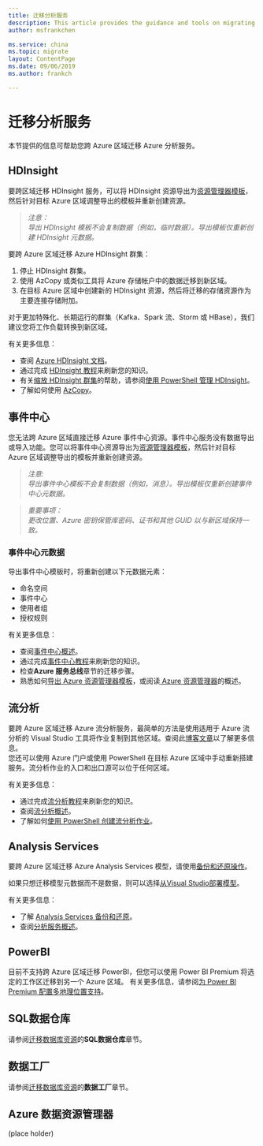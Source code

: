 ```yaml
---
title: 迁移分析服务
description: This article provides the guidance and tools on migrating analytics resources.
author: msfrankchen

ms.service: china 
ms.topic: migrate
layout: ContentPage 
ms.date: 09/06/2019
ms.author: frankch

---
```



# 迁移分析服务

本节提供的信息可帮助您跨 Azure 区域迁移 Azure 分析服务。

## HDInsight

要跨区域迁移 HDInsight 服务，可以将 HDInsight 资源导出为[资源管理器模板](https://docs.azure.cn/zh-cn/azure-resource-manager/manage-resource-groups-portal#export-resource-groups-to-templates)，然后针对目标 Azure 区域调整导出的模板并重新创建资源。

>*注意：*  
>*导出 HDInsight 模板不会复制数据（例如，临时数据）。导出模板仅重新创建 HDInsight 元数据。*

要跨 Azure 区域迁移 Azure HDInsight 群集：
1. 停止 HDInsight 群集。
2. 使用 AzCopy 或类似工具将 Azure 存储帐户中的数据迁移到新区域。
3. 在目标 Azure 区域中创建新的 HDInsight 资源，然后将迁移的存储资源作为主要连接存储附加。

对于更加特殊化、长期运行的群集（Kafka、Spark 流、Storm 或 HBase），我们建议您将工作负载转换到新区域。

有关更多信息：
* 查阅 [Azure HDInsight 文档](https://docs.azure.cn/zh-cn/hdinsight/)。
* 通过完成 [HDInsight 教程](https://docs.azure.cn/zh-cn/hdinsight/#step-by-step-tutorials)来刷新您的知识。
* 有关[缩放 HDInsight 群集](https://docs.azure.cn/zh-cn/hdinsight/hdinsight-administer-use-powershell#scale-clusters)的帮助，请参阅[使用 PowerShell 管理 HDInsight](https://docs.azure.cn/zh-cn/hdinsight/hdinsight-administer-use-powershell)。
* 了解如何使用 [AzCopy](https://docs.azure.cn/zh-cn/storage/common/storage-use-azcopy-v10)。

## 事件中心

您无法跨 Azure 区域直接迁移 Azure 事件中心资源。事件中心服务没有数据导出或导入功能。您可以将事件中心资源导出为[资源管理器模板](https://docs.azure.cn/zh-cn/azure-resource-manager/manage-resource-groups-portal#export-resource-groups-to-templates)，然后针对目标 Azure 区域调整导出的模板并重新创建资源。

>*注意:*  
>*导出事件中心模板不会复制数据（例如，消息）。导出模板仅重新创建事件中心元数据。*

>*重要事项：*  
>*更改位置、Azure 密钥保管库密码、证书和其他 GUID 以与新区域保持一致。*

### 事件中心元数据

导出事件中心模板时，将重新创建以下元数据元素：
* 命名空间
* 事件中心
* 使用者组
* 授权规则

有关更多信息：
* 查阅[事件中心概述](https://docs.azure.cn/zh-cn/event-hubs/event-hubs-about)。
* 通过完成[事件中心教程](https://docs.azure.cn/zh-cn/event-hubs/#step-by-step-tutorials)来刷新您的知识。
* 检查**Azure 服务总线**章节的迁移步骤。
* 熟悉如何[导出 Azure 资源管理器模板](https://docs.azure.cn/zh-cn/azure-resource-manager/manage-resource-groups-portal#export-resource-groups-to-templates)，或阅读[ Azure 资源管理器](https://docs.azure.cn/zh-cn/azure-resource-manager/resource-group-overview)的概述。
 
## 流分析

要跨 Azure 区域迁移 Azure 流分析服务，最简单的方法是使用适用于 Azure 流分析的 Visual Studio 工具将作业复制到其他区域。查阅此[博客文章](https://azure.microsoft.com/zh-cn/blog/5-tips-to-get-more-out-of-azure-stream-analytics-visual-studio-tools/)以了解更多信息。  
您还可以使用 Azure 门户或使用 PowerShell 在目标 Azure 区域中手动重新搭建服务。流分析作业的入口和出口源可以位于任何区域。

有关更多信息：
* 通过完成[流分析教程](https://docs.azure.cn/zh-cn/stream-analytics/#step-by-step-tutorials)来刷新您的知识。
* 查阅[流分析概述](https://docs.azure.cn/zh-cn/stream-analytics/stream-analytics-introduction)。
* 了解如何[使用 PowerShell 创建流分析作业](https://docs.azure.cn/zh-cn/stream-analytics/stream-analytics-quick-create-powershell)。

## Analysis Services

要跨 Azure 区域迁移 Azure Analysis Services 模型，请使用[备份和还原操作](https://docs.azure.cn/zh-cn/analysis-services/analysis-services-backup)。

如果只想迁移模型元数据而不是数据，则可以选择[从Visual Studio部署模型](https://docs.azure.cn/zh-cn/analysis-services/analysis-services-deploy)。
 
有关更多信息：
* 了解 [Analysis Services 备份和还原](https://docs.azure.cn/zh-cn/analysis-services/analysis-services-backup)。
* 查阅[分析服务概述](https://docs.azure.cn/zh-cn/analysis-services/analysis-services-overview)。

## PowerBI

目前不支持跨 Azure 区域迁移 PowerBI，但您可以使用 Power BI Premium 将选定的工作区迁移到另一个 Azure 区域。
有关更多信息，请参阅[为 Power BI Premium 配置多地理位置支持](https://docs.microsoft.com/zh-cn/power-bi/service-admin-premium-multi-geo)。

## SQL数据仓库

请参阅[迁移数据库资源](./china-migration-guidance-databases.md)的**SQL数据仓库**章节。

## 数据工厂

请参阅[迁移数据库资源](./china-migration-guidance-databases.md)的**数据工厂**章节。

## Azure 数据资源管理器
(place holder)



